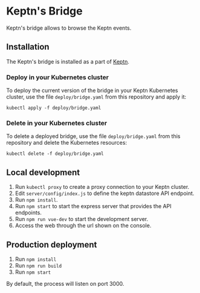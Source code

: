 # Keptn's Bridge

Keptn's bridge allows to browse the Keptn events.

## Installation

The Keptn's bridge is installed as a part of [Keptn](https://keptn.sh).

### Deploy in your Kubernetes cluster

To deploy the current version of the bridge in your Keptn Kubernetes cluster, use the file `deploy/bridge.yaml` from this repository and apply it:

```console
kubectl apply -f deploy/bridge.yaml
```

### Delete in your Kubernetes cluster

To delete a deployed bridge, use the file `deploy/bridge.yaml` from this repository and delete the Kubernetes resources:

```console
kubectl delete -f deploy/bridge.yaml
```

## Local development

1. Run `kubectl proxy` to create a proxy connection to your Keptn cluster.
2. Edit `server/config/index.js` to define the keptn datastore API endpoint.
3. Run `npm install`.
4. Run `npm start` to start the express server that provides the API endpoints.
5. Run `npm run vue-dev` to start the development server.
6. Access the web through the url shown on the console.

## Production deployment

1. Run `npm install`
2. Run `npm run build`
3. Run `npm start`

By default, the process will listen on port 3000.
